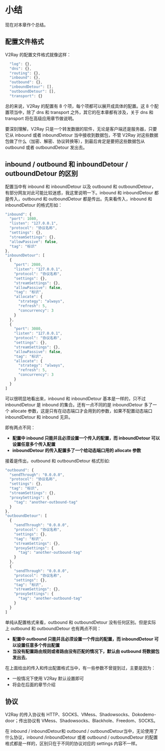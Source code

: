 # 小结

现在对本章作个总结。

## 配置文件格式

V2Ray 的配置文件格式就像这样：

```javascript
  "log": {},
  "dns": {},
  "routing": {},
  "inbound": {},
  "outbound": {},
  "inboundDetour": [],
  "outboundDetour": [],
  "transport": {}
```

总的来说，V2Ray 的配置有 8 个项，每个项都可以展开成具体的配置。这 8 个配置项当中，除了 dns 和 transport 之外，其它的在本章都有涉及，关于 dns 和 transport 将在高级应用章节做说明。

要深刻理解，V2Ray 只是一个转发数据的软件，无论是客户端还是服务器，只要它从 inbound 或者 inboundDetour 当中接收到数据包，不管 V2Ray 对这些数据包做了什么（加密、解密、协议转换等），到最后肯定是要把这些数据包从 outbound 或者 outboundDetour 发出去。

## inbound / outbound 和 inboundDetour / outboundDetour 的区别

配置当中有 inbound 和 inboundDetour  以及 outbound 和 outboundDetour，有部分网友对此可能比较迷惑，我这里说明一下。inbound 和 inboundDetour 都是传入，outbound 和 outboundDetour 都是传出。先来看传入，inbound 和 inboundDetour 的格式形如：

```javascript
"inbound": {
  "port": 1080,
  "listen": "127.0.0.1",
  "protocol": "协议名称",
  "settings": {},
  "streamSettings": {},
  "allowPassive": false,
  "tag": "标识"
},
"inboundDetour": [
  {
    "port": 2080,
    "listen": "127.0.0.1",
    "protocol": "协议名称",
    "settings": {},
    "streamSettings": {},
    "allowPassive": false,
    "tag": "标识",
    "allocate": {
      "strategy": "always",
      "refresh": 5,
      "concurrency": 3
    }
  },
  {
    "port": 3080,
    "listen": "127.0.0.1",
    "protocol": "协议名称",
    "settings": {},
    "streamSettings": {},
    "allowPassive": false,
    "tag": "标识",
    "allocate": {
      "strategy": "always",
      "refresh": 5,
      "concurrency": 3
    }
  }
]
```

可以很明显地看出来，inbound 和 inboundDetour 基本是一样的，只不过 inboundDetour 是 inbound 的集合。还有一点不同的是 inboundDetour 多了一个 allocate 参数，这是只有在动态端口才会用到的参数，如果不配置动态端口 inboundDetour 和 inbound 无异。

即有两点不同：
* **配置中 inbound 只能并且必须设置一个传入的配置，而 inboundDetour 可以设置任意多个传入配置**
* **inboundDetour 的传入配置多了一个给动态端口用的 allocate 参数**

接着是传出，outbound 和 outboundDetour 格式形如:

```javascript
"outbound": {
  "sendThrough": "0.0.0.0",
  "protocol": "协议名称",
  "settings": {},
  "tag": "标识",
  "streamSettings": {},
  "proxySettings": {
    "tag": "another-outbound-tag"
  }  
},
"outboundDetour": [
  {
    "sendThrough": "0.0.0.0",
    "protocol": "协议名称",
    "settings": {},
    "tag": "标识",
    "streamSettings": {},
    "proxySettings": {
      "tag": "another-outbound-tag"
    }
  },
  {
    "sendThrough": "0.0.0.0",
    "protocol": "协议名称",
    "settings": {},
    "tag": "标识",
    "streamSettings": {},
    "proxySettings": {
      "tag": "another-outbound-tag"
    }
  }
]
```

单纯从配置格式来看，outbound 和 outboundDetour 没有任何区别。但是实际上 outbound 和 outboundDetour 也有两点不同：
* **配置中 outbound 只能并且必须设置一个传出的配置，而 inboundDetour 可以设置任意多个传出配置**
* **当没有配置路由规则或者路由没有匹配的情况下，默认由 outbound 将数据包发出去**。

在上面给出的传入和传出配置格式当中，有一些参数不曾提到过，主要是因为：
* 一般情况下使用 V2Ray 默认设置即可
* 将会在后面的章节介绍

## 协议

V2Ray 的传入协议有 HTTP、SOCKS、VMess、Shadowsocks、Dokodemo-door；传出协议有 VMess、Shadowsocks、Blackhole、Freedom、SOCKS。

在 inbound / inboundDetour和 outbound / outboundDetour当中，无论使用了什么协议，inbound /inboundDetour 或者 outbound / outboundDetour 的配置格式都是一样的，区别只在于不同的协议对应的 settings 内容不一样。
